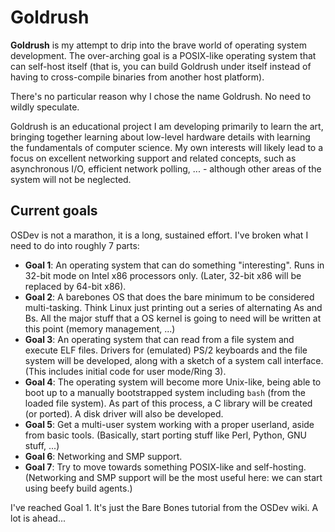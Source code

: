 # Goldrush

**Goldrush** is my attempt to drip into the brave world of operating system
development. The over-arching goal is a POSIX-like operating system that
can self-host itself (that is, you can build Goldrush under itself instead
of having to cross-compile binaries from another host platform).

There's no particular reason why I chose the name Goldrush. No need to wildly
speculate.

Goldrush is an educational project I am developing primarily to learn the art,
bringing together learning about low-level hardware details with learning the
fundamentals of computer science. My own interests will likely lead to a focus
on excellent networking support and related concepts, such as asynchronous I/O,
efficient network polling, ... - although other areas of the system will not be
neglected.

## Current goals

OSDev is not a marathon, it is a long, sustained effort. I've broken what I need to do
into roughly 7 parts:

* **Goal 1**: An operating system that can do something "interesting". Runs in 32-bit
  mode on Intel x86 processors only. (Later, 32-bit x86 will be replaced by 64-bit x86).
* **Goal 2**: A barebones OS that does the bare minimum to be considered multi-tasking.
  Think Linux just printing out a series of alternating As and Bs. All the major stuff
  that a OS kernel is going to need will be written at this point (memory management, ...)
* **Goal 3**: An operating system that can read from a file system and execute ELF files.
  Drivers for (emulated) PS/2 keyboards and the file system will be developed, along with
  a sketch of a system call interface. (This includes initial code for user mode/Ring 3).
* **Goal 4**: The operating system will become more Unix-like, being able to boot up to a
  manually bootstrapped system including `bash` (from the loaded file system). As part of
  this process, a C library will be created (or ported). A disk driver will also be
  developed.
* **Goal 5**: Get a multi-user system working with a proper userland, aside from basic tools.
  (Basically, start porting stuff like Perl, Python, GNU stuff, ...)
* **Goal 6**: Networking and SMP support.
* **Goal 7**: Try to move towards something POSIX-like and self-hosting. (Networking and SMP
  support will be the most useful here: we can start using beefy build agents.)

I've reached Goal 1. It's just the Bare Bones tutorial from the OSDev wiki. A lot is ahead...